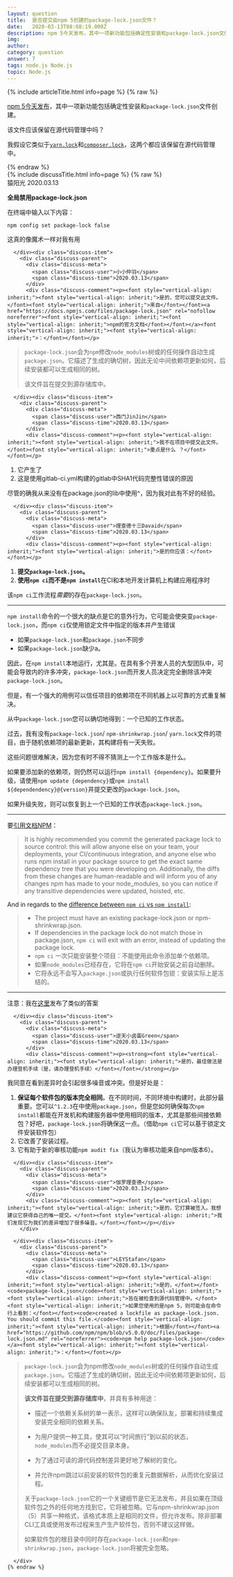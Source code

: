```yaml
---
layout: question
title:  是否提交由npm 5创建的package-lock.json文件？
date:   2020-03-13T08:08:19.000Z
description: npm 5今天发布，其中一项新功能包括确定性安装和package-lock.json文件创建。该文件应该保留在源代码管理中吗？我假设它类似于yar...
img: 
author: 
category: question
answer: 7
tags: node.js Node.js
topic: Node.js
---
```

<div class="article-root">
  <div class="article">
    {% include articleTitle.html info=page %}
    {% raw %}
    <div class="article-content"><p><a href="http://blog.npmjs.org/post/161081169345/v500" rel="noreferrer"><font style="vertical-align: inherit;"><font style="vertical-align: inherit;">npm 5今天发布</font></font></a><font style="vertical-align: inherit;"><font style="vertical-align: inherit;">，其中一项新功能包括确定性安装和</font></font><code>package-lock.json</code><font style="vertical-align: inherit;"><font style="vertical-align: inherit;">文件</font><font style="vertical-align: inherit;">创建</font><font style="vertical-align: inherit;">。</font></font></p>

<p><font style="vertical-align: inherit;"><font style="vertical-align: inherit;">该文件应该保留在源代码管理中吗？</font></font></p>

<p><font style="vertical-align: inherit;"><font style="vertical-align: inherit;">我假设它类似于</font></font><a href="https://stackoverflow.com/questions/39990017/should-i-commit-the-yarn-lock-file-and-what-is-it-for"><code>yarn.lock</code></a><font style="vertical-align: inherit;"><font style="vertical-align: inherit;">和</font></font><a href="https://stackoverflow.com/questions/12896780/should-composer-lock-be-committed-to-version-control"><code>composer.lock</code></a><font style="vertical-align: inherit;"><font style="vertical-align: inherit;">，这两个都应该保留在源代码管理中。</font></font></p></div>
    {% endraw %}
  </div>

  <div class="discuss-wrapper">
    {% include discussTitle.html info=page %}
    {% raw %}
    <div class="discuss-item">
        <div class="discuss-parent">
          <div class="discuss-meta">
            <span class="discuss-user">猿阳光</span>
            <span class="discuss-time">2020.03.13</span>
          </div>
          <div class="discuss-comment"><p><strong><font style="vertical-align: inherit;"><font style="vertical-align: inherit;">全局禁用package-lock.json</font></font></strong></p>

<p><font style="vertical-align: inherit;"><font style="vertical-align: inherit;">在终端中输入以下内容：</font></font></p>

<pre><code>npm config set package-lock false
</code></pre>

<p><font style="vertical-align: inherit;"><font style="vertical-align: inherit;">这真的像魔术一样对我有用</font></font></p></div>
        </div>
        
      </div><div class="discuss-item">
        <div class="discuss-parent">
          <div class="discuss-meta">
            <span class="discuss-user">小小仲羽</span>
            <span class="discuss-time">2020.03.13</span>
          </div>
          <div class="discuss-comment"><p><font style="vertical-align: inherit;"><font style="vertical-align: inherit;">是的，您可以提交此文件。</font><font style="vertical-align: inherit;">来自</font></font><a href="https://docs.npmjs.com/files/package-lock.json" rel="nofollow noreferrer"><font style="vertical-align: inherit;"><font style="vertical-align: inherit;">npm的官方文档</font></font></a><font style="vertical-align: inherit;"><font style="vertical-align: inherit;">：</font></font></p>

<blockquote>
  <p><code>package-lock.json</code><font style="vertical-align: inherit;"><font style="vertical-align: inherit;">会为</font></font><code>npm</code><font style="vertical-align: inherit;"><font style="vertical-align: inherit;">修改</font></font><code>node_modules</code><font style="vertical-align: inherit;"><font style="vertical-align: inherit;">树或的</font><font style="vertical-align: inherit;">任何操作自动生成</font></font><code>package.json</code><font style="vertical-align: inherit;"><font style="vertical-align: inherit;">。</font><font style="vertical-align: inherit;">它描述了生成的确切树，因此无论中间依赖项更新如何，后续安装都可以生成相同的树。</font></font></p>
  
  <p><font style="vertical-align: inherit;"><font style="vertical-align: inherit;">该文件旨在提交到源存储库中。</font></font></p>
</blockquote></div>
        </div>
        
      </div><div class="discuss-item">
        <div class="discuss-parent">
          <div class="discuss-meta">
            <span class="discuss-user">西门JinJin</span>
            <span class="discuss-time">2020.03.13</span>
          </div>
          <div class="discuss-comment"><p><font style="vertical-align: inherit;"><font style="vertical-align: inherit;">我不在项目中提交此文件。</font><font style="vertical-align: inherit;">重点是什么 ？</font></font></p>

<ol>
<li><font style="vertical-align: inherit;"><font style="vertical-align: inherit;">它产生了</font></font></li>
<li><font style="vertical-align: inherit;"><font style="vertical-align: inherit;">这是使用gitlab-ci.yml构建的gitlab中SHA1代码完整性错误的原因</font></font></li>
</ol>

<p><font style="vertical-align: inherit;"><font style="vertical-align: inherit;">尽管的确我从来没有在package.json的lib中使用^，因为我对此有不好的经验。</font></font></p></div>
        </div>
        
      </div><div class="discuss-item">
        <div class="discuss-parent">
          <div class="discuss-meta">
            <span class="discuss-user">理查德十三Davaid</span>
            <span class="discuss-time">2020.03.13</span>
          </div>
          <div class="discuss-comment"><p><font style="vertical-align: inherit;"><font style="vertical-align: inherit;">是的你应该：</font></font></p>

<ol>
<li><strong><font style="vertical-align: inherit;"><font style="vertical-align: inherit;">提交</font></font><code>package-lock.json</code><font style="vertical-align: inherit;"><font style="vertical-align: inherit;">。</font></font></strong></li>
<li><strong><font style="vertical-align: inherit;"><font style="vertical-align: inherit;">使用</font></font><code>npm ci</code><font style="vertical-align: inherit;"><font style="vertical-align: inherit;">而不是</font></font><code>npm install</code></strong><font style="vertical-align: inherit;"><font style="vertical-align: inherit;">在CI和本地开发计算机上构建应用程序时</font></font></li>
</ol>

<p><font style="vertical-align: inherit;"><font style="vertical-align: inherit;">该</font></font><code>npm ci</code><font style="vertical-align: inherit;"><font style="vertical-align: inherit;">工作流程</font></font><em><font style="vertical-align: inherit;"><font style="vertical-align: inherit;">需要</font></font></em><font style="vertical-align: inherit;"><font style="vertical-align: inherit;">的存在</font></font><code>package-lock.json</code><font style="vertical-align: inherit;"><font style="vertical-align: inherit;">。</font></font></p>

<hr>

<p><font style="vertical-align: inherit;"></font><code>npm install</code><font style="vertical-align: inherit;"><font style="vertical-align: inherit;">命令的</font><font style="vertical-align: inherit;">一个很大的缺点</font><font style="vertical-align: inherit;">是它的意外行为，它可能会使突变</font></font><code>package-lock.json</code><font style="vertical-align: inherit;"><font style="vertical-align: inherit;">，而</font></font><code>npm ci</code><font style="vertical-align: inherit;"><font style="vertical-align: inherit;">仅使用锁定文件中指定的版本并产生错误</font></font></p>

<ul>
<li><font style="vertical-align: inherit;"><font style="vertical-align: inherit;">如果</font></font><code>package-lock.json</code><font style="vertical-align: inherit;"><font style="vertical-align: inherit;">和</font></font><code>package.json</code><font style="vertical-align: inherit;"><font style="vertical-align: inherit;">不同步</font></font></li>
<li><font style="vertical-align: inherit;"><font style="vertical-align: inherit;">如果</font></font><code>package-lock.json</code><font style="vertical-align: inherit;"><font style="vertical-align: inherit;">缺少a。</font></font></li>
</ul>

<p><font style="vertical-align: inherit;"><font style="vertical-align: inherit;">因此，在</font></font><code>npm install</code><font style="vertical-align: inherit;"><font style="vertical-align: inherit;">本地</font><font style="vertical-align: inherit;">运行</font><font style="vertical-align: inherit;">，尤其是。</font><font style="vertical-align: inherit;">在具有多个开发人员的大型团队中，可能会导致内的许多冲突，</font></font><code>package-lock.json</code><font style="vertical-align: inherit;"><font style="vertical-align: inherit;">而开发人员决定完全删除该</font><font style="vertical-align: inherit;">冲突</font></font><code>package-lock.json</code><font style="vertical-align: inherit;"><font style="vertical-align: inherit;">。</font></font></p>

<p><font style="vertical-align: inherit;"><font style="vertical-align: inherit;">但是，有一个强大的用例可以信任项目的依赖项在不同机器上以可靠的方式重复解决。</font></font></p>

<p><font style="vertical-align: inherit;"><font style="vertical-align: inherit;">从中</font></font><code>package-lock.json</code><font style="vertical-align: inherit;"><font style="vertical-align: inherit;">您可以确切地得到：一个已知的工作状态。</font></font></p>

<p><font style="vertical-align: inherit;"><font style="vertical-align: inherit;">过去，我有没有</font></font><code>package-lock.json</code><font style="vertical-align: inherit;"><font style="vertical-align: inherit;">/ </font></font><code>npm-shrinkwrap.json</code><font style="vertical-align: inherit;"><font style="vertical-align: inherit;">/ </font></font><code>yarn.lock</code><font style="vertical-align: inherit;"><font style="vertical-align: inherit;">文件的</font><font style="vertical-align: inherit;">项目，</font><font style="vertical-align: inherit;">由于随机依赖项的最新更新，其构建将有一天失败。</font></font></p>

<p><font style="vertical-align: inherit;"><font style="vertical-align: inherit;">这些问题很难解决，因为您有时不得不猜测上一个工作版本是什么。</font></font></p>

<p><font style="vertical-align: inherit;"><font style="vertical-align: inherit;">如果要添加新的依赖项，则仍然可以运行</font></font><code>npm install {dependency}</code><font style="vertical-align: inherit;"><font style="vertical-align: inherit;">。</font><font style="vertical-align: inherit;">如果要升级，请使用</font></font><code>npm update {dependency}</code><font style="vertical-align: inherit;"><font style="vertical-align: inherit;">或</font></font><code>npm install ${dependendency}@{version}</code><font style="vertical-align: inherit;"><font style="vertical-align: inherit;">并提交更改的</font></font><code>package-lock.json</code><font style="vertical-align: inherit;"><font style="vertical-align: inherit;">。</font></font></p>

<p><font style="vertical-align: inherit;"><font style="vertical-align: inherit;">如果升级失败，则可以恢复到上一个​​已知的工作状态</font></font><code>package-lock.json</code><font style="vertical-align: inherit;"><font style="vertical-align: inherit;">。</font></font></p>

<hr>

<p><font style="vertical-align: inherit;"><font style="vertical-align: inherit;">要</font></font><a href="https://docs.npmjs.com/files/package-locks" rel="noreferrer"><font style="vertical-align: inherit;"><font style="vertical-align: inherit;">引用文档NPM</font></font></a><font style="vertical-align: inherit;"><font style="vertical-align: inherit;">：</font></font></p>

<blockquote>
  <p>It is highly recommended you commit the generated package lock to
  source control: this will allow anyone else on your team, your
  deployments, your CI/continuous integration, and anyone else who runs
  npm install in your package source to get the exact same dependency
  tree that you were developing on. Additionally, the diffs from these
  changes are human-readable and will inform you of any changes npm has
  made to your node_modules, so you can notice if any transitive
  dependencies were updated, hoisted, etc.</p>
</blockquote>

<p>And in regards to the <a href="https://docs.npmjs.com/cli/ci" rel="noreferrer">difference between <code>npm ci</code> vs <code>npm install</code></a>:</p>

<blockquote>
  <ul>
  <li>The project must have an existing package-lock.json or    npm-shrinkwrap.json.</li>
  <li>If dependencies in the package lock do not match    those in package.json, <code>npm ci</code> will exit with an error, instead of    updating
  the package lock. </li>
  <li><code>npm ci</code><font style="vertical-align: inherit;"><font style="vertical-align: inherit;"> 一次只能安装整个项目：不能使用此命令添加单个依赖项。</font></font></li>
  <li><font style="vertical-align: inherit;"><font style="vertical-align: inherit;">如果</font></font><code>node_modules</code><font style="vertical-align: inherit;"><font style="vertical-align: inherit;">已经存在，它将在</font></font><code>npm ci</code><font style="vertical-align: inherit;"><font style="vertical-align: inherit;">开始安装</font><font style="vertical-align: inherit;">之前自动删除</font><font style="vertical-align: inherit;">。</font></font></li>
  <li><font style="vertical-align: inherit;"><font style="vertical-align: inherit;">它将永远不会写入</font></font><code>package.json</code><font style="vertical-align: inherit;"><font style="vertical-align: inherit;">或执行任何软件包锁：安装实际上是冻结的。</font></font></li>
  </ul>
</blockquote>

<hr>

<p><font style="vertical-align: inherit;"><font style="vertical-align: inherit;">注意：我在</font><a href="https://stackoverflow.com/a/48524475/457268"><font style="vertical-align: inherit;">这里</font></a><font style="vertical-align: inherit;">发布了类似的答案</font></font><a href="https://stackoverflow.com/a/48524475/457268"><font style="vertical-align: inherit;"></font></a></p></div>
        </div>
        
      </div><div class="discuss-item">
        <div class="discuss-parent">
          <div class="discuss-meta">
            <span class="discuss-user">逆天小卤蛋Green</span>
            <span class="discuss-time">2020.03.13</span>
          </div>
          <div class="discuss-comment"><p><strong><font style="vertical-align: inherit;"><font style="vertical-align: inherit;">是的，最佳做法是办理登机手续（是，请办理登机手续）</font></font></strong></p>

<p><font style="vertical-align: inherit;"><font style="vertical-align: inherit;">我同意在看到差异时会引起很多噪音或冲突。</font><font style="vertical-align: inherit;">但是好处是：</font></font></p>

<ol>
<li><strong><font style="vertical-align: inherit;"><font style="vertical-align: inherit;">保证每个软件包的版本完全相同</font></font></strong><font style="vertical-align: inherit;"><font style="vertical-align: inherit;">。</font><font style="vertical-align: inherit;">在不同时间，不同环境中构建时，此部分最重要。</font><font style="vertical-align: inherit;">您可以</font></font><code>^1.2.3</code><font style="vertical-align: inherit;"><font style="vertical-align: inherit;">在中</font><font style="vertical-align: inherit;">使用</font></font><code>package.json</code><font style="vertical-align: inherit;"><font style="vertical-align: inherit;">，但是</font><font style="vertical-align: inherit;">您</font><font style="vertical-align: inherit;">如何确保每次</font></font><code>npm install</code><font style="vertical-align: inherit;"><font style="vertical-align: inherit;">都能在开发机和构建服务器中使用相同的版本，尤其是那些间接依赖包？</font><font style="vertical-align: inherit;">好吧，</font></font><code>package-lock.json</code><font style="vertical-align: inherit;"><font style="vertical-align: inherit;">将确保这一点。</font><font style="vertical-align: inherit;">（借助</font></font><code>npm ci</code><font style="vertical-align: inherit;"><font style="vertical-align: inherit;">它可以基于锁定文件安装软件包）</font></font></li>
<li><font style="vertical-align: inherit;"><font style="vertical-align: inherit;">它改善了安装过程。</font></font></li>
<li><font style="vertical-align: inherit;"><font style="vertical-align: inherit;">它有助于新的审核功能</font></font><code>npm audit fix</code><font style="vertical-align: inherit;"><font style="vertical-align: inherit;">（我认为审核功能来自npm版本6）。</font></font></li>
</ol></div>
        </div>
        
      </div><div class="discuss-item">
        <div class="discuss-parent">
          <div class="discuss-meta">
            <span class="discuss-user">伽罗理查德</span>
            <span class="discuss-time">2020.03.13</span>
          </div>
          <div class="discuss-comment"><p><font style="vertical-align: inherit;"><font style="vertical-align: inherit;">是的，它打算被签入。我想建议它获得自己的唯一提交。</font><font style="vertical-align: inherit;">我们发现它为我们的差异增加了很多噪音。</font></font></p></div>
        </div>
        
      </div><div class="discuss-item">
        <div class="discuss-parent">
          <div class="discuss-meta">
            <span class="discuss-user">LEYStafan</span>
            <span class="discuss-time">2020.03.13</span>
          </div>
          <div class="discuss-comment"><p><font style="vertical-align: inherit;"><font style="vertical-align: inherit;">是的，</font></font><code>package-lock.json</code><font style="vertical-align: inherit;"><font style="vertical-align: inherit;">旨在被检查到源代码管理中。</font><font style="vertical-align: inherit;">如果您使用的是npm 5，则可能会在命令行上看到：</font></font><code>created a lockfile as package-lock.json. You should commit this file.</code><font style="vertical-align: inherit;"><font style="vertical-align: inherit;">根据</font></font><a href="https://github.com/npm/npm/blob/v5.0.0/doc/files/package-lock.json.md" rel="noreferrer"><code>npm help package-lock.json</code></a><font style="vertical-align: inherit;"><font style="vertical-align: inherit;">：</font></font></p>

<blockquote>
  <p><code>package-lock.json</code><font style="vertical-align: inherit;"><font style="vertical-align: inherit;">会为npm修改</font></font><code>node_modules</code><font style="vertical-align: inherit;"><font style="vertical-align: inherit;">树或的</font><font style="vertical-align: inherit;">任何操作自动生成</font></font><code>package.json</code><font style="vertical-align: inherit;"><font style="vertical-align: inherit;">。</font><font style="vertical-align: inherit;">它描述了生成的确切树，因此无论中间依赖项更新如何，后续安装都可以生成相同的树。</font></font></p>
  
  <p><strong><font style="vertical-align: inherit;"><font style="vertical-align: inherit;">该文件旨在提交到源存储库中</font></font></strong><font style="vertical-align: inherit;"><font style="vertical-align: inherit;">，并具有多种用途：</font></font></p>
  
  <ul>
  <li><p><font style="vertical-align: inherit;"><font style="vertical-align: inherit;">描述一个依赖关系树的单一表示，这样可以确保队友，部署和持续集成安装完全相同的依赖关系。</font></font></p></li>
  <li><p><font style="vertical-align: inherit;"><font style="vertical-align: inherit;">为用户提供一种工具，使其可以“时间旅行”到以前的状态，</font></font><code>node_modules</code><font style="vertical-align: inherit;"><font style="vertical-align: inherit;">而不必提交目录本身。</font></font></p></li>
  <li><p><font style="vertical-align: inherit;"><font style="vertical-align: inherit;">为了通过可读的源代码控制差异更好地了解树的变化。</font></font></p></li>
  <li><p><font style="vertical-align: inherit;"><font style="vertical-align: inherit;">并允许npm跳过以前安装的软件包的重复元数据解析，从而优化安装过程。</font></font></p></li>
  </ul>
  
  <p><font style="vertical-align: inherit;"><font style="vertical-align: inherit;">关于</font></font><code>package-lock.json</code><font style="vertical-align: inherit;"><font style="vertical-align: inherit;">它的</font><font style="vertical-align: inherit;">一个关键细节</font><font style="vertical-align: inherit;">是它无法发布，并且如果在顶级软件包之外的任何地方找到它，它将被忽略。</font><font style="vertical-align: inherit;">它与npm-shrinkwrap.json（5）共享一种格式，该格式本质上是相同的文件，但允许发布。</font><font style="vertical-align: inherit;">除非部署CLI工具或使用发布过程来生产生产软件包，否则不建议这样做。</font></font></p>
  
  <p><font style="vertical-align: inherit;"><font style="vertical-align: inherit;">如果</font><font style="vertical-align: inherit;">软件包的根目录中</font><font style="vertical-align: inherit;">同时</font><font style="vertical-align: inherit;">存在</font></font><code>package-lock.json</code><font style="vertical-align: inherit;"><font style="vertical-align: inherit;">和</font></font><code>npm-shrinkwrap.json</code><font style="vertical-align: inherit;"><font style="vertical-align: inherit;">，</font></font><code>package-lock.json</code><font style="vertical-align: inherit;"><font style="vertical-align: inherit;">将被完全忽略。</font></font></p>
</blockquote></div>
        </div>
        
      </div>
    {% endraw %}
  </div>
<div>
